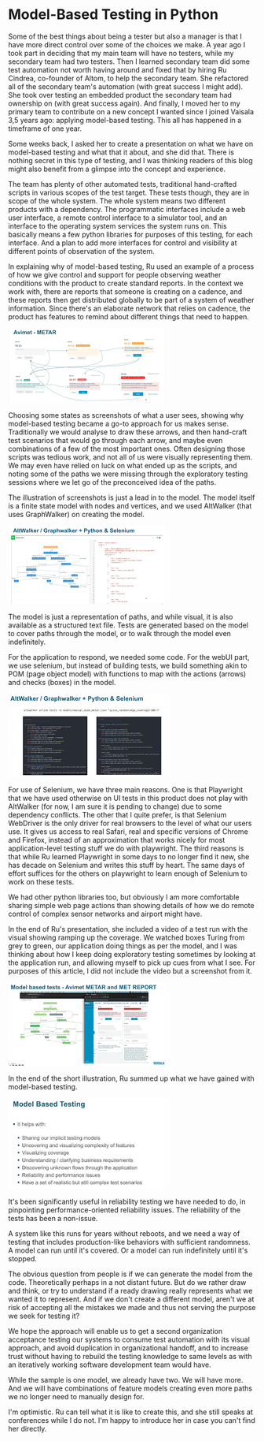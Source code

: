 # Model-Based Testing in Python

Some of the best things about being a tester but also a manager is that I have more direct control over some of the choices we make. A year ago I took part in deciding that my main team will have no testers, while my secondary team had two testers. Then I learned secondary team did some test automation not worth having around and fixed that by hiring Ru Cindrea, co-founder of Altom, to help the secondary team. She refactored all of the secondary team's automation (with great success I might add). She took over testing an embedded product the secondary team had ownership on (with great success again). And finally, I moved her to my primary team to contribute on a new concept I wanted since I joined Vaisala 3,5 years ago: applying model-based testing. This all has happened in a timeframe of one year.

Some weeks back, I asked her to create a presentation on what we have on model-based testing and what that it about, and she did that. There is nothing secret in this type of testing, and I was thinking readers of this blog might also benefit from a glimpse into the concept and experience.

The team has plenty of other automated tests, traditional hand-crafted scripts in various scopes of the test target. These tests though, they are in scope of the whole system. The whole system means two different products with a dependency. The programmatic interfaces include a web user interface, a remote control interface to a simulator tool, and an interface to the operating system services the system runs on. This basically means a few python libraries for purposes of this testing, for each interface. And a plan to add more interfaces for control and visibility at different points of observation of the system.

In explaining why of model-based testing, Ru used an example of a process of how we give control and support for people observing weather conditions with the product to create standard reports. In the context we work with, there are reports that someone is creating on a cadence, and these reports then get distributed globally to be part of a system of weather information. Since there's an elaborate network that relies on cadence, the product has features to remind about different things that need to happen.

![Model Based Testing](mbt1.png)

Choosing some states as screenshots of what a user sees, showing why model-based testing became a go-to approach for us makes sense. Traditionally we would analyse to draw these arrows, and then hand-craft test scenarios that would go through each arrow, and maybe even combinations of a few of the most important ones. Often designing those scripts was tedious work, and not all of us were visually representing them. We may even have relied on luck on what ended up as the scripts, and noting some of the paths we were missing through the exploratory testing sessions where we let go of the preconceived idea of the paths.

The illustration of screenshots is just a lead in to the model. The model itself is a finite state model with nodes and vertices, and we used AltWalker (that uses GraphWalker) on creating the model.

![Model Based Testing](mbt1b.png)

The model is just a representation of paths, and while visual, it is also available as a structured text file. Tests are generated based on the model to cover paths through the model, or to walk through the model even indefinitely.

For the application to respond, we needed some code. For the webUI part, we use selenium, but instead of building tests, we build something akin to POM (page object model) with functions to map with the actions (arrows) and checks (boxes) in the model.

![Model Based Testing](mbt2.png)

For use of Selenium, we have three main reasons. One is that Playwright that we have used otherwise on UI tests in this product does not play with AltWalker (for now, I am sure it is pending to change) due to some dependency conflicts. The other that I quite prefer, is that Selenium WebDriver is the only driver for real browsers to the level of what our users use. It gives us access to real Safari, real and specific versions of Chrome and Firefox, instead of an approximation that works nicely for most application-level testing stuff we do with playwright. The third reasons is that while Ru learned Playwright in some days to no longer find it new, she has decade on Selenium and writes this stuff by heart. The same days of effort suffices for the others on playwright to learn enough of Selenium to work on these tests.

We had other python libraries too, but obviously I am more comfortable sharing simple web page actions than showing details of how we do remote control of complex sensor networks and airport might have.

In the end of Ru's presentation, she included a video of a test run with the visual showing ramping up the coverage. We watched boxes Turing from grey to green, our application doing things as per the model, and I was thinking about how I keep doing exploratory testing sometimes by looking at the application run, and allowing myself to pick up cues from what I see.  For purposes of this article, I did not include the video but a screenshot from it.

![Model Based Testing](mbt3.png)

In the end of the short illustration, Ru summed up what we have gained with model-based testing.

![Model Based Testing](mbt4.png)

It's been significantly useful in reliability testing we have needed to do, in pinpointing performance-oriented reliability issues. The reliability of the tests has been a non-issue.

A system like this runs for years without reboots, and we need a way of testing that includes production-like behaviors with sufficient randomness. A model can run until it's covered. Or a model can run indefinitely until it's stopped.

The obvious question from people is if we can generate the model from the code. Theoretically perhaps in a not distant future. But do we rather draw and think, or try to understand if a ready drawing really represents what we wanted it to represent. And if we don't create a different model, aren't we at risk of accepting all the mistakes we made and thus not serving the purpose we seek for testing it?

We hope the approach will enable us to get a second organization acceptance testing our systems to consume test automation with its visual approach, and avoid duplication in organizational handoff, and to increase trust without having to rebuild the testing knowledge to same levels as with an iteratively working software development team would have.

While the sample is one model, we already have two. We will have more. And we will have combinations of feature models creating even more paths we no longer need to manually design for.

I'm optimistic. Ru can tell what it is like to create this, and she still speaks at conferences while I do not. I'm happy to introduce her in case you can't find her directly.
